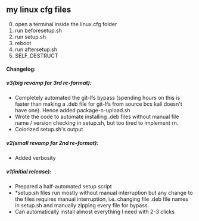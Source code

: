 ## my linux cfg files

0. open a terminal inside the linux.cfg folder
1. run beforesetup.sh
2. run setup.sh
3. reboot
4. run aftersetup.sh
5. SELF_DESTRUCT

#### Changelog:
##### v3(big revamp for 3rd re-format):
- Completely automated the git-lfs bypass (spending hours on this is faster than making a .deb file for git-lfs from source bcs kali doesn't have one). Hence added package-n-upload.sh
- Wrote the code to automate installing .deb files without manual file name / version checking in setup.sh, but too tired to implement rn.
- Colorized setup.sh's output

##### v2(small revamp for 2nd re-format):
- Added verbosity

##### v1(initial release):
- Prepared a half-automated setup script
- *setup.sh files run mostly without manual interruption but any change to the files requires manual interruption, i.e. changing file .deb file names in setup.sh and manually zipping every file for bypass.
- Can automatically install almost everything I need with 2-3 clicks
